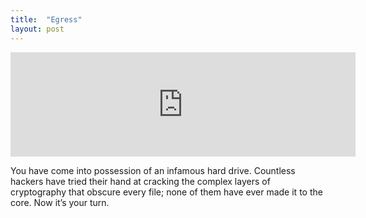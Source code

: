 ```yaml
---
title:  "Egress"
layout: post
---
```

<iframe frameborder="0" src="https://itch.io/embed/1010997?dark=true" width="552" height="167"><a href="https://lunatic-games.itch.io/egress">Egress by Lunatic Games</a></iframe>

You have come into possession of an infamous hard drive. Countless hackers have tried their hand at cracking the complex layers of cryptography that obscure every file; none of them have ever made it to the core. Now it’s your turn. 